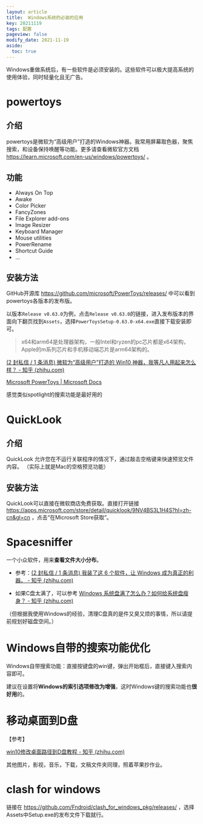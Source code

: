 ```yaml
---
layout: article
title:  Windows系统的必装的应用
key: 20211119
tags: 配置
pageview: false
modify_date: 2021-11-19
aside:
  toc: true
---
```


Windows重做系统后，有一些软件是必须安装的。这些软件可以极大提高系统的使用体验，同时轻量化且无广告。

<!--more-->



# powertoys

## 介绍

powertoys是微软为“高级用户”打造的Windows神器。我常用屏幕取色器，聚焦搜索，和设备保持唤醒等功能。更多请查看微软官方文档 https://learn.microsoft.com/en-us/windows/powertoys/ 。



## 功能

* Always On Top
* Awake
* Color Picker
* FancyZones
* File Explorer add-ons
* Image Resizer
* Keyboard Manager
* Mouse utilities
* PowerRename
* Shortcut Guide
* ...



## 安装方法

GitHub开源库 https://github.com/microsoft/PowerToys/releases/ 中可以看到powertoys各版本的发布版。

以版本`Release v0.63.0`为例，点击`Release v0.63.0`的链接，进入发布版本的界面向下翻页找到`Assets`，选择`PowerToysSetup-0.63.0-x64.exe`直接下载安装即可。

> x64和arm64是处理器架构，一般Intel和ryzen的pc芯片都是x64架构，Apple的m系列芯片和手机移动端芯片是arm64架构的。

[(2 封私信 / 1 条消息) 微软为“高级用户”打造的 Win10 神器，我等凡人用起来怎么样？ - 知乎 (zhihu.com)](https://www.zhihu.com/zvideo/1368628178328649728)

[Microsoft PowerToys | Microsoft Docs](https://docs.microsoft.com/zh-tw/windows/powertoys/)

感觉类似spotlight的搜索功能是最好用的







# QuickLook

## 介绍

QuickLook 允许您在不运行关联程序的情况下，通过敲击空格键来快速预览文件内容。
（实际上就是Mac的空格预览功能）



## 安装方法

QuickLook可以直接在微软商店免费获取。直接打开链接 https://apps.microsoft.com/store/detail/quicklook/9NV4BS3L1H4S?hl=zh-cn&gl=cn ，点击“在Microsoft Store获取”。





# Spacesniffer

一个小众软件，用来**查看文件大小分布**。

* 参考：[(2 封私信 / 1 条消息) 我装了这 6 个软件，让 Windows 成为真正的利器。 - 知乎 (zhihu.com)](https://www.zhihu.com/zvideo/1363873528232701952)

* 如果C盘太满了，可以参考 [Windows 系统盘满了怎么办？如何给系统盘瘦身？ - 知乎 (zhihu.com)](https://zhuanlan.zhihu.com/p/81304253)

（但根据我使用Windows的经验，清理C盘真的是件又臭又烦的事情，所以请提前规划好磁盘空间。）





# Windows自带的搜索功能优化

Windows自带搜索功能：直接按键盘的win键，弹出开始框后，直接键入搜索内容即可。

建议在设置将**Windows的索引选项修改为增强**，这时Windows键的搜索功能也**很好用**的。





# 移动桌面到D盘

【参考】

[win10修改桌面路径到D盘教程 - 知乎 (zhihu.com)](https://zhuanlan.zhihu.com/p/78243921)

其他图片，影视，音乐，下载，文稿文件夹同理，照着苹果抄作业。







# clash for windows

链接在 https://github.com/Fndroid/clash_for_windows_pkg/releases/ ，选择Assets中Setup.exe的发布文件下载就行。






